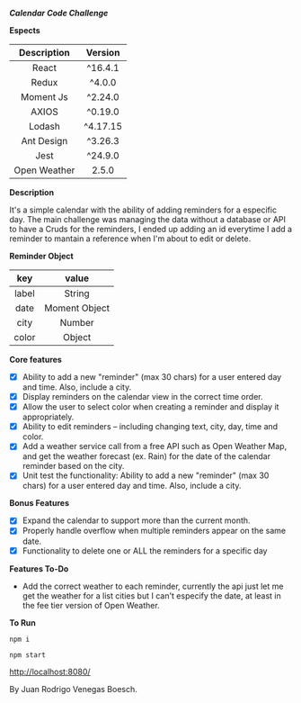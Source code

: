 ***Calendar Code Challenge***

__Espects__

| Description   | Version|
| :---:   | :---: |   
| React | ^16.4.1 |
| Redux     |^4.0.0 |
| Moment Js     | ^2.24.0 |
| AXIOS     | ^0.19.0 |
| Lodash     | ^4.17.15 |
| Ant Design     | ^3.26.3 |
| Jest     | ^24.9.0 |
| Open Weather     | 2.5.0 |

__Description__

It's a simple calendar with the ability of adding reminders for a especific day.
The main challenge was managing the data without a database or API to have a Cruds for the reminders, I ended up adding an id everytime I add a reminder to mantain a reference when I'm about to edit or delete.

__Reminder Object__

| key   | value|
| :---:   | :---: | 
| label | String |
| date     | Moment Object |
| city     | Number |
| color     | Object|

__Core features__

- [x] Ability to add a new "reminder" (max 30 chars) for a user entered day and time. Also, include a city. 
- [x]  Display reminders on the calendar view in the correct time order. 
- [x]  Allow the user to select color when creating a reminder and display it appropriately. 
- [x]  Ability to edit reminders – including changing text, city, day, time and color. 
- [x]  Add a weather service call from a free API such as Open Weather Map, and get the weather forecast (ex. Rain) for the date of the calendar reminder based on the city. 
- [x]  Unit test the functionality: Ability to add a new "reminder" (max 30 chars) for a user entered day and time. Also, include a city. 

__Bonus Features__

- [x] Expand the calendar to support more than the current month. 
- [x] Properly handle overflow when multiple reminders appear on the same date. 
- [x] Functionality to delete one or ALL the reminders for a specific day 

__Features To-Do__

- Add the correct weather to each reminder, currently the api just let me get the weather for a list cities but I can't especify the date, at least in the fee tier version of Open Weather.

__To Run__

```
npm i
```

```
npm start
```

[http://localhost:8080/](http://localhost:8080/)

By Juan Rodrigo Venegas Boesch.
